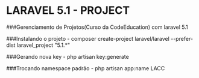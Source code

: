 LARAVEL 5.1 - PROJECT
==================

###Gerenciamento de Projetos(Curso da CodeEducation) com laravel 5.1

###Instalando o projeto
    - composer create-project laravel/laravel --prefer-dist laravel_project "5.1.*"

###Gerando nova key
    - php artisan key:generate

###Trocando namespace padrão
    - php artisan app:name LACC
                                 
   